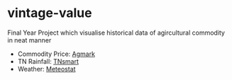 # vintage-value
Final Year Project which visualise historical data of agircultural commodity in neat manner

- Commodity Price: [Agmark](https://agmarknet.gov.in/)
- TN Rainfall: [TNsmart](beta-tnsmart.rimes.int/index.php/Rainfall/daily_data)
- Weather: [Meteostat](https://dev.meteostat.net)